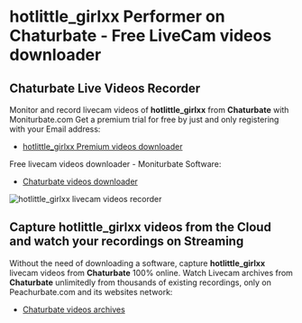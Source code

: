 # hotlittle_girlxx Performer on Chaturbate - Free LiveCam videos downloader

## Chaturbate Live Videos Recorder

Monitor and record livecam videos of **hotlittle_girlxx** from **Chaturbate** with Moniturbate.com
Get a premium trial for free by just and only registering with your Email address:
* [hotlittle_girlxx Premium videos downloader](https://moniturbate.com/request-demo-licence-key.html)

Free livecam videos downloader - Moniturbate Software:
* [Chaturbate videos downloader](https://moniturbate.com/moniturbate-download-software.html)

![hotlittle_girlxx livecam videos recorder](https://peachurnet.com/templates/moniturbate-software.png)


## Capture hotlittle_girlxx videos from the Cloud and watch your recordings on Streaming

Without the need of downloading a software, capture **hotlittle_girlxx** livecam videos from **Chaturbate** 100% online.
Watch Livecam archives from **Chaturbate** unlimitedly from thousands of existing recordings, only on Peachurbate.com and its websites network:
* [Chaturbate videos archives](https://peachurnet.com/)